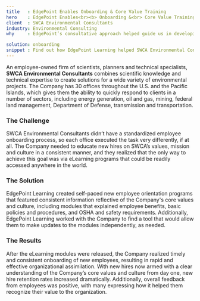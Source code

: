 ```yaml
---
title   : EdgePoint Enables Onboarding & Core Value Training
hero    : EdgePoint Enables<br><b> Onboarding &<br> Core Value Training</b>
client  : SWCA Environmental Consultants
industry: Environmental Consulting
why     : EdgePoint’s consultative approach helped guide us in developing a training program that resulted in standardized training across all of our sites.

solution: onboarding
snippet : Find out how EdgePoint Learning helped SWCA Environmental Consultants create a series of self-paced orientation programs for new employees.
---
```


An employee-owned firm of scientists, planners and technical specialists, **SWCA Environmental Consultants** combines scientific knowledge and technical expertise to create solutions for a wide variety of environmental projects. The Company has 30 offices throughout the U.S. and the Pacific Islands, which gives them the ability to quickly respond to clients in a number of sectors, including energy generation, oil and gas, mining, federal land management, Department of Defense, transmission and transportation.

### The Challenge
SWCA Environmental Consultants didn’t have a standardized employee onboarding process, so each office executed the task very differently, if at all. The Company needed to educate new hires on SWCA’s values, mission and culture in a consistent manner, and they realized that the only way to achieve this goal was via eLearning programs that could be readily accessed anywhere in the world.

### The Solution
EdgePoint Learning created self-paced new employee orientation programs that featured consistent information reflective of the Company's core values and culture, including modules that explained employee benefits, basic policies and procedures, and OSHA and safety requirements. Additionally, EdgePoint Learning worked with the Company to find a tool that would allow them to make updates to the modules independently, as needed.

### The Results
After the eLearning modules were released, the Company realized timely and consistent onboarding of new employees, resulting in rapid and effective organizational assimilation. With new hires now armed with a clear understanding of the Company’s core values and culture from day one, new hire retention rates increased dramatically. Additionally, overall feedback from employees was positive, with many expressing how it helped them recognize their value to the organization.
